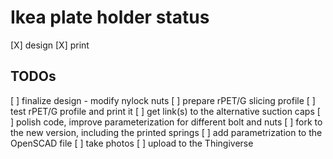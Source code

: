 # Ikea plate holder status

[X] design
[X] print

## TODOs

[ ] finalize design - modify nylock nuts
[ ] prepare rPET/G slicing profile
[ ] test rPET/G profile and print it
[ ] get link(s) to the alternative suction caps
[ ] polish code, improve parameterization for different bolt and nuts
[ ] fork to the new version, including the printed springs
[ ] add parametrization to the OpenSCAD file
[ ] take photos
[ ] upload to the Thingiverse
